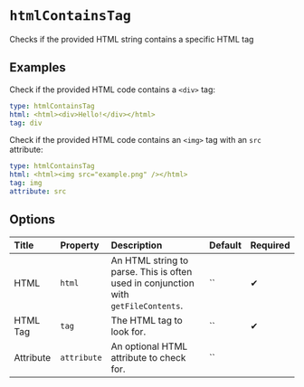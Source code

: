 # `htmlContainsTag`

Checks if the provided HTML string contains a specific HTML tag

## Examples

Check if the provided HTML code contains a `<div>` tag:

```yaml
type: htmlContainsTag
html: <html><div>Hello!</div></html>
tag: div
```

Check if the provided HTML code contains an `<img>` tag with an `src` attribute:

```yaml
type: htmlContainsTag
html: <html><img src="example.png" /></html>
tag: img
attribute: src
```

## Options

| Title | Property | Description | Default | Required |
| :---- | :--- | :---------- | :------ | :------- |
| HTML | `html` | An HTML string to parse. This is often used in conjunction with `getFileContents`. | `` | ✔ |
| HTML Tag | `tag` | The HTML tag to look for. | `` | ✔ |
| Attribute | `attribute` | An optional HTML attribute to check for. | `` |  |

